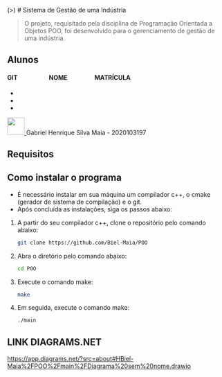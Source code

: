 (>) # Sistema de Gestão de uma Indústria
> O projeto, requisitado pela disciplina de Programação Orientada a Objetos POO, foi desenvolvido para o gerenciamento de gestão de uma indústria.

## Alunos
#### GIT &ensp;&ensp;&ensp;&ensp;&ensp; &ensp;  &ensp; &ensp;     NOME &ensp;&ensp;&ensp; &ensp;&ensp;&ensp; &ensp;     MATRÍCULA
-
-
-
<a>
<a href="https://github.com/Biel-Maia">
<img src="https://avatars.githubusercontent.com/u/102741330?v=4.png" height="40" width="40">
</a>
Gabriel Henrique Silva Maia - 2020103197

## Requisitos
#####

## Como instalar o programa
- É necessário instalar em sua máquina um compilador c++, o cmake (gerador de sistema de compilação) e o git.
- Após concluída as instalações, siga os passos abaixo:

1. A partir do seu compilador c++, clone o repositório pelo comando abaixo:
   ```sh
   git clone https://github.com/Biel-Maia/POO
   ```
2. Abra o diretório pelo comando abaixo:
    ```sh
    cd POO
    ```
3. Execute o comando make:
    ```sh
    make
    ```
4. Em seguida, execute o comando make:
    ```sh
    ./main
    ```



































## LINK DIAGRAMS.NET
https://app.diagrams.net/?src=about#HBiel-Maia%2FPOO%2Fmain%2FDiagrama%20sem%20nome.drawio
